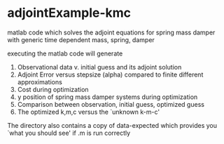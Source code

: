 # adjointExample-kmc
matlab code which solves the adjoint equations for spring mass damper with generic time dependent mass, spring, damper

executing the matlab code will generate 
1) Observational data v. initial guess and its adjoint solution
2) Adjoint Error versus stepsize (alpha) compared to finite different approximations
3) Cost during optimization
4) y position of spring mass damper systems during optimization
5) Comparison between observation, initial guess, optimized guess
6) The optimized k,m,c versus the `unknown k-m-c'

The directory also contains a copy of data-expected which provides you `what you should see' if .m is run correctly
